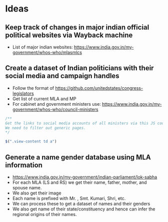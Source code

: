 # Ideas


## Keep track of changes in major indian official political websites via Wayback machine
* List of major indian websites: https://www.india.gov.in/my-government/whos-who/mlasmlcs


## Create a dataset of Indian politicians with their social media and campaign handles
* Follow the format of https://github.com/unitedstates/congress-legislators
* Get list of current MLA and MP
* For cabinet and government ministers use: https://www.india.gov.in/my-government/whos-who/council-ministers

```js
/**
Get the links to social media accounts of all ministers via this JS code on that page
We need to filter out generic pages. 
*/

$(".view-content td a")


```


## Generate a name gender database using MLA information
* https://www.india.gov.in/my-government/indian-parliament/lok-sabha
* For each MLA (LS and RS) we get their name, father, mother, and spouse name. 
* We also get their image
* Each name is prefixed with Mr. , Smt. Kumari, Shri, etc. 
* We can process these to get a dataset of names and their genders
* We also get name of their state/constituency and hence can infer the regional origins of their names. 
